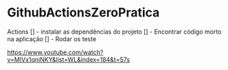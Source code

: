 # GithubActionsZeroPratica

Actions
[] - instalar as dependências do projeto
[] - Encontrar código morto na aplicação
[] - Rodar os teste


https://www.youtube.com/watch?v=MIVx1qniNKY&list=WL&index=184&t=57s
